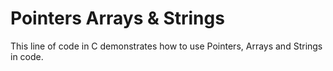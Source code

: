 <h1> Pointers Arrays & Strings </h2>

This line of code in C demonstrates how to use Pointers, Arrays and Strings in code.
